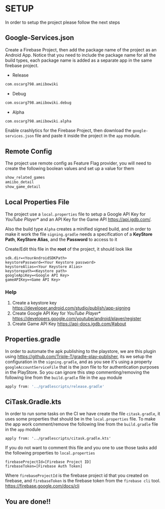 # SETUP

In order to setup the project please follow the next steps 

## Google-Services.json

Create a Firebase Project, then add the  package name of the project as an Android App. Notice that you need to include the package name for all the build types, each package name is added as a separate app in the same firebase project.

* Release
```kotlin
com.oscarg798.amiibowiki
```

* Debug
```kotlin
com.oscarg798.amiibowiki.debug
```

* Alpha
```kotlin
com.oscarg798.amiibowiki.alpha
```

Enable crashlytics for the Firebase Project, then download the `google-services.json` file and paste it inside the project in the `app` module.

## Remote Config

The project use remote config as Feature Flag provider, you will need to create the following boolean values and set up a value for them

```kotlin
show_related_games
amiibo_detail
show_game_detail
```

## Local Properties File

The project use a `local.properties` file to setup a Google API Key for **YouTube* Player** and an API Key for the Game API https://api.igdb.com/.

Also the build type `Alpha` creates a minified signed build, and in order to make it work the file `signing.gradle` needs a specification
of a **KeyStore Path**, **KeyStore Alias**, and the **Password** to access to it

Create/Edit this file in the **root** of the project, it should look like 

```
sdk.dir=<YourAndroidSDKPath>
keystorePassword=<Your Keystore password>
keystoreAlias=<Your Keystore Alias>
keystorepath=<Keystore path>
googleApiKey=<Google API Key>
gameAPIKey=<Game API Key>
```
### Help 

1. Create a keystore key https://developer.android.com/studio/publish/app-signing
2. Create Google API Key for **YouTube* Player** https://developers.google.com/youtube/android/player/register
3. Create Game API Key https://api-docs.igdb.com/#about

## Properties.gradle

In order to automate the apk publishing to the playstore, we are this plugin using https://github.com/Triple-T/gradle-play-publisher, its
we setup the configuration in the `signing.gradle`, and as you see it's using a property `googleAccountServiceFile` that is the json file to
for authentication purposes in the PlayStore. So you can ignore this step commenting/removing the following line from the `build.gradle` file in the `app` module

```groovy
apply from: '../gradlescripts/release.gradle'
```

## CiTask.Gradle.kts

In order to run some tasks on the CI we have create the file `citask.gradle`, it uses some properties that should be
in the `local.properties` file. To make the app work comment/remove  the following line from  the `build.gradle` file in the `app` module

```
apply from: '../gradlescripts/citask.gradle.kts'
```

If you do not want to comment this file and you one to use those tasks add the following properties to `local.properties`

```
firebaseProjectId=[Firebase Project ID]
firebaseToken=[Firebase Auth Token]
```

Where `firebaseProjectId` is the firebase project id that you created on firebase, and  `firebaseToken` is the firebase token
from the `firebase cli` tool. https://firebase.google.com/docs/cli


## You are done!!
